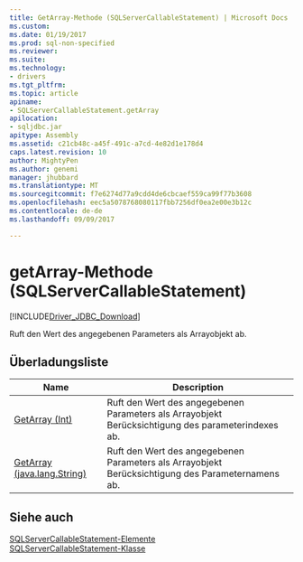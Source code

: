```yaml
---
title: GetArray-Methode (SQLServerCallableStatement) | Microsoft Docs
ms.custom: 
ms.date: 01/19/2017
ms.prod: sql-non-specified
ms.reviewer: 
ms.suite: 
ms.technology:
- drivers
ms.tgt_pltfrm: 
ms.topic: article
apiname:
- SQLServerCallableStatement.getArray
apilocation:
- sqljdbc.jar
apitype: Assembly
ms.assetid: c21cb48c-a45f-491c-a7cd-4e82d1e178d4
caps.latest.revision: 10
author: MightyPen
ms.author: genemi
manager: jhubbard
ms.translationtype: MT
ms.sourcegitcommit: f7e6274d77a9cdd4de6cbcaef559ca99f77b3608
ms.openlocfilehash: eec5a5078768080117fbb7256df0ea2e00e3b12c
ms.contentlocale: de-de
ms.lasthandoff: 09/09/2017

---
```

# <a name="getarray-method-sqlservercallablestatement"></a>getArray-Methode (SQLServerCallableStatement)
[!INCLUDE[Driver_JDBC_Download](../../../includes/driver_jdbc_download.md)]

  Ruft den Wert des angegebenen Parameters als Arrayobjekt ab.  
  
## <a name="overload-list"></a>Überladungsliste  
  
|Name|Description|  
|----------|-----------------|  
|[GetArray (Int)](../../../connect/jdbc/reference/getarray-method-int.md)|Ruft den Wert des angegebenen Parameters als Arrayobjekt Berücksichtigung des parameterindexes ab.|  
|[GetArray (java.lang.String)](../../../connect/jdbc/reference/getarray-method-java-lang-string.md)|Ruft den Wert des angegebenen Parameters als Arrayobjekt Berücksichtigung des Parameternamens ab.|  
  
## <a name="see-also"></a>Siehe auch  
 [SQLServerCallableStatement-Elemente](../../../connect/jdbc/reference/sqlservercallablestatement-members.md)   
 [SQLServerCallableStatement-Klasse](../../../connect/jdbc/reference/sqlservercallablestatement-class.md)  
  
  
